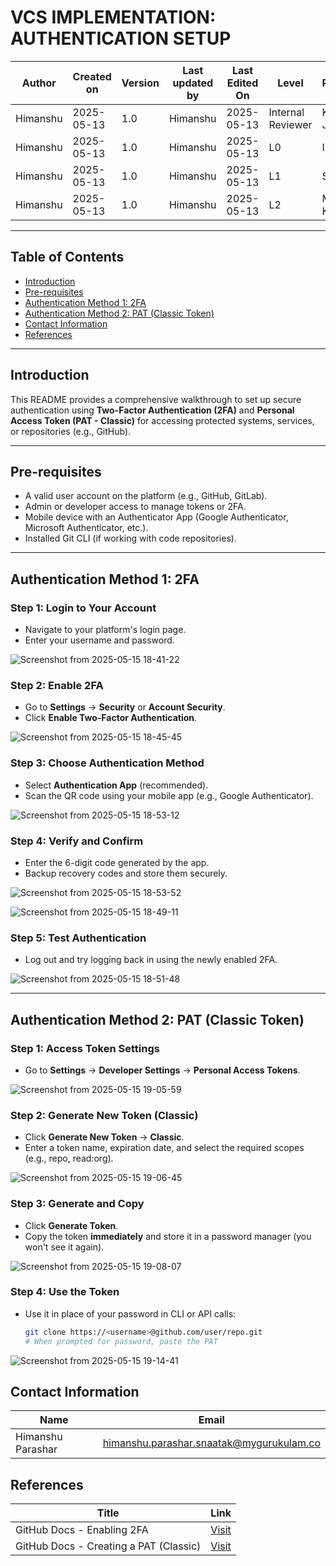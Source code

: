 # VCS IMPLEMENTATION: AUTHENTICATION SETUP

| Author   | Created on | Version | Last updated by | Last Edited On | Level             | Reviewer        |
|----------|------------|---------|------------------|----------------|-------------------|-----------------|
| Himanshu | 2025-05-13 | 1.0     | Himanshu         | 2025-05-13     | Internal Reviewer | Komal Jaiswal   |
| Himanshu | 2025-05-13 | 1.0     | Himanshu         | 2025-05-13     | L0                | Imran           |
| Himanshu | 2025-05-13 | 1.0     | Himanshu         | 2025-05-13     | L1                | Shashi          |
| Himanshu | 2025-05-13 | 1.0     | Himanshu         | 2025-05-13     | L2                | Mahesh Kumar    |


---

## Table of Contents

- [Introduction](#introduction)  
- [Pre-requisites](#pre-requisites)  
- [Authentication Method 1: 2FA](#authentication-method-1-2fa)  
- [Authentication Method 2: PAT (Classic Token)](#authentication-method-2-pat-classic-token)  
- [Contact Information](#contact-information)  
- [References](#references)  


---

## Introduction

This README provides a comprehensive walkthrough to set up secure authentication using **Two-Factor Authentication (2FA)** and **Personal Access Token (PAT - Classic)** for accessing protected systems, services, or repositories (e.g., GitHub).

---

## Pre-requisites

- A valid user account on the platform (e.g., GitHub, GitLab).
- Admin or developer access to manage tokens or 2FA.
- Mobile device with an Authenticator App (Google Authenticator, Microsoft Authenticator, etc.).
- Installed Git CLI (if working with code repositories).

---

## Authentication Method 1: 2FA

### Step 1: Login to Your Account
- Navigate to your platform's login page.
- Enter your username and password.

![Screenshot from 2025-05-15 18-41-22](https://github.com/user-attachments/assets/1686fd54-feb1-4db1-9689-94fa9125e136)


### Step 2: Enable 2FA
- Go to **Settings** → **Security** or **Account Security**.
- Click **Enable Two-Factor Authentication**.

![Screenshot from 2025-05-15 18-45-45](https://github.com/user-attachments/assets/c451f7cb-b61c-4273-9e4e-766171d2f431)


### Step 3: Choose Authentication Method
- Select **Authentication App** (recommended).
- Scan the QR code using your mobile app (e.g., Google Authenticator).

![Screenshot from 2025-05-15 18-53-12](https://github.com/user-attachments/assets/99cabc91-a200-4178-b279-be86c8ca80dd)


### Step 4: Verify and Confirm
- Enter the 6-digit code generated by the app.
- Backup recovery codes and store them securely.

![Screenshot from 2025-05-15 18-53-52](https://github.com/user-attachments/assets/2918be7d-4c13-496a-8517-2cdd9f2c9085)

![Screenshot from 2025-05-15 18-49-11](https://github.com/user-attachments/assets/3ef4abbd-2417-4a26-8afb-29c713f8dd4e)


### Step 5: Test Authentication
- Log out and try logging back in using the newly enabled 2FA.

![Screenshot from 2025-05-15 18-51-48](https://github.com/user-attachments/assets/0cd42441-ac19-41ad-b21a-a14d3bf8f6e2)


---

## Authentication Method 2: PAT (Classic Token)

### Step 1: Access Token Settings
- Go to **Settings** → **Developer Settings** → **Personal Access Tokens**.

![Screenshot from 2025-05-15 19-05-59](https://github.com/user-attachments/assets/5a4beb12-8e2c-4cf0-9fb5-1413c018adc3)


### Step 2: Generate New Token (Classic)
- Click **Generate New Token** → **Classic**.
- Enter a token name, expiration date, and select the required scopes (e.g., repo, read:org).

![Screenshot from 2025-05-15 19-06-45](https://github.com/user-attachments/assets/06eace04-fad9-42d9-9e49-194cbbd4d272)


### Step 3: Generate and Copy
- Click **Generate Token**.
- Copy the token **immediately** and store it in a password manager (you won't see it again).

![Screenshot from 2025-05-15 19-08-07](https://github.com/user-attachments/assets/87a7e7d9-6181-4fa2-b2f3-26e2eca31198)


### Step 4: Use the Token
- Use it in place of your password in CLI or API calls:
  ```bash
  git clone https://<username>@github.com/user/repo.git
  # When prompted for password, paste the PAT

![Screenshot from 2025-05-15 19-14-41](https://github.com/user-attachments/assets/0dc6e85e-9a13-4b21-8e16-8c117925284d)


## Contact Information

| Name              | Email                                         |
|-------------------|-----------------------------------------------|
| Himanshu Parashar | himanshu.parashar.snaatak@mygurukulam.co      |


## References  

| Title                          | Link                                                                 |  
|--------------------------------|----------------------------------------------------------------------|  
| GitHub Docs - Enabling 2FA       | [Visit](https://docs.github.com/en/authentication/securing-your-account-with-two-factor-authentication-2fa) |  
| GitHub Docs - Creating a PAT (Classic)                  | [Visit](https://docs.github.com/en/authentication/keeping-your-account-and-data-secure/managing-your-personal-access-tokens) |
